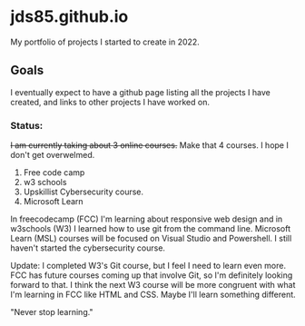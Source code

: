 # jds85.github.io
My portfolio of projects I started to create in 2022.

## Goals
I eventually expect to have a github page listing all the projects I have created, and links to other projects I have worked on.

### Status:
~~I am currently taking about 3 online courses.~~ Make that 4 courses. I hope I don't get overwelmed. 
1. Free code camp
2. w3 schools
3. Upskillist Cybersecurity course.
4. Microsoft Learn

In freecodecamp (FCC) I'm learning about responsive web design and in w3schools (W3) I learned how to use git from the command line. Microsoft Learn (MSL) courses will be focused on Visual Studio and Powershell. I still haven't started the cybersecurity course.

Update: I completed W3's Git course, but I feel I need to learn even more. FCC has future courses coming up that involve Git, so I'm definitely looking forward to that. I think the next W3 course will be more congruent with what I'm learning in FCC like HTML and CSS. Maybe I'll learn something different.

"Never stop learning."
